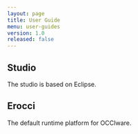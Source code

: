 ```yaml
---
layout: page
title: User Guide
menu: user-guides
version: 1.0
released: false
---
```


## Studio

The studio is based on Eclipse.

## Erocci

The default runtime platform for OCCIware.
